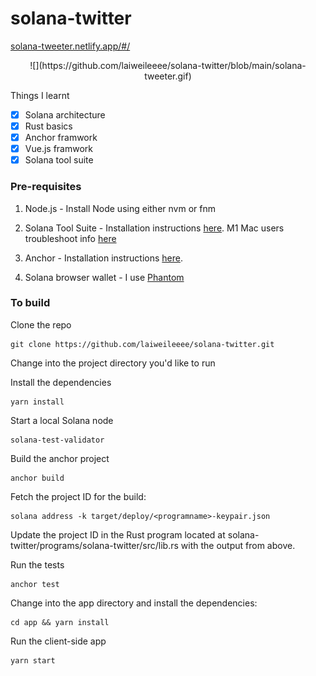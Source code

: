 # solana-twitter

[solana-tweeter.netlify.app/#/](solana-tweeter.netlify.app/#/)

<center>![](https://github.com/laiweileeee/solana-twitter/blob/main/solana-tweeter.gif)</center>

Things I learnt
- [x] Solana architecture
- [x] Rust basics
- [x] Anchor framwork
- [x] Vue.js framwork
- [x] Solana tool suite 

### Pre-requisites
1. Node.js - Install Node using either nvm or fnm

2. Solana Tool Suite - Installation instructions [here](https://docs.solana.com/cli/install-solana-cli-tools). M1 Mac users troubleshoot info [here](https://github.com/project-serum/anchor/issues/95#issuecomment-913090162) 

3. Anchor - Installation instructions [here](https://project-serum.github.io/anchor/getting-started/installation.html).

4. Solana browser wallet - I use [Phantom](https://phantom.app/)


### To build
Clone the repo
```
git clone https://github.com/laiweileeee/solana-twitter.git
```
Change into the project directory you'd like to run

Install the dependencies

```
yarn install
```
Start a local Solana node
```
solana-test-validator
```
Build the anchor project
```
anchor build
```
Fetch the project ID for the build:
```
solana address -k target/deploy/<programname>-keypair.json
```
Update the project ID in the Rust program located at solana-twitter/programs/solana-twitter/src/lib.rs with the output from above.

Run the tests

```
anchor test
```
Change into the app directory and install the dependencies:
```
cd app && yarn install
```
Run the client-side app
```
yarn start
```
